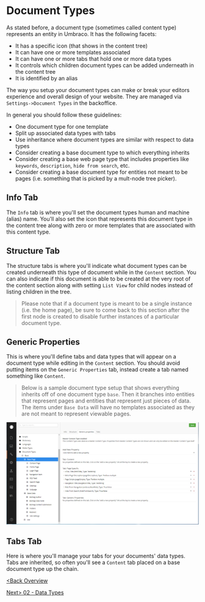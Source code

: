 # Document Types

As stated before, a document type (sometimes called content type) represents an entity in Umbraco.  It has the following facets:

* It has a specific icon (that shows in the content tree)
* It can have one or more templates associated
* It can have one or more tabs that hold one or more data types
* It controls which children document types can be added underneath in the content tree
* It is identified by an alias

The way you setup your document types can make or break your editors experience and overall design of your website.  They are managed via `Settings->Document Types` in the backoffice.

In general you should follow these guidelines:

* One document type for one template
* Split up associated data types with tabs
* Use inheritance where document types are similar with respect to data types
* Consider creating a base document type to which everything inherits
* Consider creating a base web page type that includes properties like `keywords`, `description`, `hide from search`, etc.
* Consider creating a base document type for entities not meant to be pages (i.e. something that is picked by a mult-node tree picker).

## Info Tab
The `Info` tab is where you'll set the document types human and machine (alias) name.  You'll also set the icon that represents this document type in the content tree along with zero or more templates that are associated with this content type.

## Structure Tab
The structure tabs is where you'll indicate what document types can be created underneath this type of document while in the `Content` section.  You can also indicate if this document is able to be created at the very root of the content section along with setting `List View` for child nodes instead of listing children in the tree.

> Please note that if a document type is meant to be a single instance (i.e. the home page), be sure to come back to this section after the first node is created to disable further instances of a particular document type.

## Generic Properties
This is where you'll define tabs and data types that will appear on a document type while editing in the `Content` section.  You should avoid putting items on the `Generic Properties` tab, instead create a tab named something like `Content`.  

>Below is a sample document type setup that shows everything inherits off of one document type `base`.  Then it branches into entities that represent pages and entities that represent just pieces of data.  The items under `Base Data` will have no templates associated as they are not meant to represent viewable pages.

![Doctypes](assets/doctypes2.png)

## Tabs Tab
Here is where you'll manage your tabs for your documents' data types.  Tabs are inherited, so often you'll see a `Content` tab placed on a base document type up the chain.

[<Back Overview](README.md)

[Next> 02 - Data Types](02%20-%20Data%20Types.md)